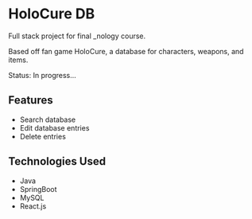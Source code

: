 # HoloCure DB

Full stack project for final _nology course.

Based off fan game HoloCure, a database for characters, weapons, and items.

Status: In progress...

## Features

- Search database
- Edit database entries
- Delete entries

## Technologies Used

- Java
- SpringBoot
- MySQL
- React.js
